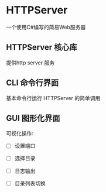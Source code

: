 # HTTPServer

一个使用C#编写的简易Web服务器

## HTTPServer 核心库
提供http server 服务


## CLI 命令行界面

基本命令行运行 HTTPServer 的简单调用


## GUI 图形化界面

可视化操作:

* [ ] 设置端口
* [ ] 选择目录
* [ ] 日志输出
* [ ] 目录列表切换

